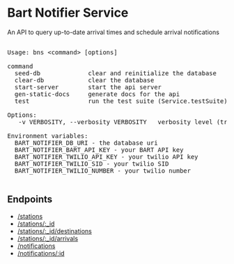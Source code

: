 # Bart Notifier Service


An API to query up-to-date arrival times and schedule arrival notifications


<pre>

Usage: bns &lt;command&gt; [options]

command     
  seed-db             clear and reinitialize the database
  clear-db            clear the database
  start-server        start the api server
  gen-static-docs     generate docs for the api
  test                run the test suite (Service.testSuite)

Options:
   -v VERBOSITY, --verbosity VERBOSITY   verbosity level (trace | debug | info | warn | error | fatal)

Environment variables: 
  BART_NOTIFIER_DB_URI - the database uri
  BART_NOTIFIER_BART_API_KEY - your BART API key
  BART_NOTIFIER_TWILIO_API_KEY - your twilio API key
  BART_NOTIFIER_TWILIO_SID - your twilio SID
  BART_NOTIFIER_TWILIO_NUMBER - your twilio number

</pre>


## Endpoints

* [/stations](/api-docs/stations.md) 
* [/stations/:_id](/api-docs/stations/:_id.md) 
* [/stations/:_id/destinations](/api-docs/stations/:_id/destinations.md) 
* [/stations/:_id/arrivals](/api-docs/stations/:_id/arrivals.md) 
* [/notifications](/api-docs/notifications.md) 
* [/notifications/:id](/api-docs/notifications/:id.md) 


